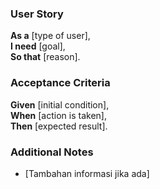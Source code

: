 ### User Story  
**As a** [type of user],  
**I need** [goal],  
**So that** [reason].  

### Acceptance Criteria  
**Given** [initial condition],  
**When** [action is taken],  
**Then** [expected result].  

### Additional Notes  
- [Tambahan informasi jika ada]
